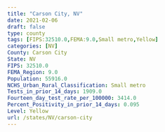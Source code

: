 ```yaml
---
title: "Carson City, NV"
date: 2021-02-06
draft: false
type: county
tags: [FIPS:32510.0,FEMA:9.0,Small metro,Yellow]
categories: [NV]
County: Carson City
State: NV
FIPS: 32510.0
FEMA_Region: 9.0
Population: 55916.0
NCHS_Urban_Rural_Classification: Small metro
Tests_in_prior_14_days: 1909.0
Fourteen_day_test_rate_per_100000: 3414.0
Percent_Positivity_in_prior_14_days: 0.095
Level: Yellow
url: /states/NV/carson-city
---
```



